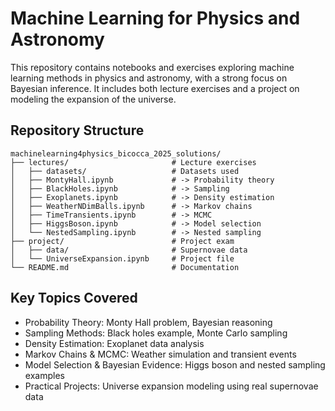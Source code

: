 # Machine Learning for Physics and Astronomy

This repository contains notebooks and exercises exploring machine learning methods in physics and astronomy, with a strong focus on Bayesian inference. It includes both lecture exercises and a project on modeling the expansion of the universe.

## Repository Structure

    machinelearning4physics_bicocca_2025_solutions/
    ├── lectures/                       # Lecture exercises
    │   ├── datasets/                   # Datasets used
    │   ├── MontyHall.ipynb             # -> Probability theory
    │   ├── BlackHoles.ipynb            # -> Sampling
    │   ├── Exoplanets.ipynb            # -> Density estimation
    │   ├── WeatherNDimBalls.ipynb      # -> Markov chains
    │   ├── TimeTransients.ipynb        # -> MCMC
    │   ├── HiggsBoson.ipynb            # -> Model selection
    │   └── NestedSampling.ipynb        # -> Nested sampling
    ├── project/                        # Project exam
    │   ├── data/                       # Supernovae data
    │   └── UniverseExpansion.ipynb     # Project file
    └── README.md                       # Documentation

## Key Topics Covered
- Probability Theory: Monty Hall problem, Bayesian reasoning
- Sampling Methods: Black holes example, Monte Carlo sampling
- Density Estimation: Exoplanet data analysis
- Markov Chains & MCMC: Weather simulation and transient events
- Model Selection & Bayesian Evidence: Higgs boson and nested sampling examples
- Practical Projects: Universe expansion modeling using real supernovae data